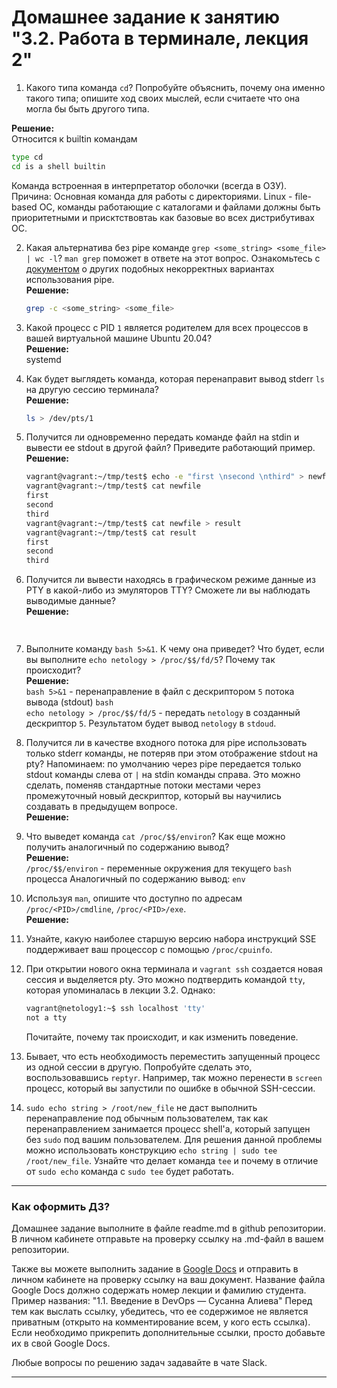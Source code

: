 # Домашнее задание к занятию "3.2. Работа в терминале, лекция 2"

1. Какого типа команда `cd`? Попробуйте объяснить, почему она именно такого типа; опишите ход своих мыслей, если считаете что она могла бы быть другого типа.  
   
**Решение:**  
   Относится к builtin командам 
   ``` bash
   type cd
   cd is a shell builtin
   ```
   Команда встроенная в интерпретатор оболочки (всегда в ОЗУ).
   Причина: Основная команда для работы с директориями. Linux - file-based ОС, команды работающие с каталогами и файлами должны быть приоритетными и присктствовтаь как базовые во всех дистрибутивах ОС.<br/>

2. Какая альтернатива без pipe команде `grep <some_string> <some_file> | wc -l`? `man grep` поможет в ответе на этот вопрос. Ознакомьтесь с [документом](http://www.smallo.ruhr.de/award.html) о других подобных некорректных вариантах использования pipe.  
   **Решение:**  
   ```bash
   grep -c <some_string> <some_file>
   ```  
   
3. Какой процесс с PID `1` является родителем для всех процессов в вашей виртуальной машине Ubuntu 20.04?   
   **Решение:**  
   systemd  
   
4. Как будет выглядеть команда, которая перенаправит вывод stderr `ls` на другую сессию терминала?  
   **Решение:**  
   ```bash
   ls > /dev/pts/1
   ```
5. Получится ли одновременно передать команде файл на stdin и вывести ее stdout в другой файл? Приведите работающий пример.  
    **Решение:**  
      ```bash
    vagrant@vagrant:~/tmp/test$ echo -e "first \nsecond \nthird" > newfile
    vagrant@vagrant:~/tmp/test$ cat newfile
    first
    second
    third
    vagrant@vagrant:~/tmp/test$ cat newfile > result
    vagrant@vagrant:~/tmp/test$ cat result
    first
    second
    third
    ```

6. Получится ли вывести находясь в графическом режиме данные из PTY в какой-либо из эмуляторов TTY? Сможете ли вы наблюдать выводимые данные?  
   **Решение:**  
   ```bash
    
    ```
7. Выполните команду `bash 5>&1`. К чему она приведет? Что будет, если вы выполните `echo netology > /proc/$$/fd/5`? Почему так происходит?  
   **Решение:**  
   `bash 5>&1` - перенаправление в файл с дескриптором `5` потока вывода (stdout) `bash`  
   `echo netology > /proc/$$/fd/5` - передать `netology` в созданный дескриптор `5`. Результатом будет вывод `netology` в `stdoud`.  
   
8. Получится ли в качестве входного потока для pipe использовать только stderr команды, не потеряв при этом отображение stdout на pty? Напоминаем: по умолчанию через pipe передается только stdout команды слева от `|` на stdin команды справа.
Это можно сделать, поменяв стандартные потоки местами через промежуточный новый дескриптор, который вы научились создавать в предыдущем вопросе.  
   **Решение:**  
   
9. Что выведет команда `cat /proc/$$/environ`? Как еще можно получить аналогичный по содержанию вывод?  
   **Решение:**  
   `/proc/$$/environ` - переменные окружения для текущего `bash` процесса
   Аналогичный по содержанию вывод: `env`  
   
1. Используя `man`, опишите что доступно по адресам `/proc/<PID>/cmdline`, `/proc/<PID>/exe`.  
   **Решение:**  
   
1. Узнайте, какую наиболее старшую версию набора инструкций SSE поддерживает ваш процессор с помощью `/proc/cpuinfo`.
1. При открытии нового окна терминала и `vagrant ssh` создается новая сессия и выделяется pty. Это можно подтвердить командой `tty`, которая упоминалась в лекции 3.2. Однако:

    ```bash
	vagrant@netology1:~$ ssh localhost 'tty'
	not a tty
    ```

	Почитайте, почему так происходит, и как изменить поведение.
1. Бывает, что есть необходимость переместить запущенный процесс из одной сессии в другую. Попробуйте сделать это, воспользовавшись `reptyr`. Например, так можно перенести в `screen` процесс, который вы запустили по ошибке в обычной SSH-сессии.
1. `sudo echo string > /root/new_file` не даст выполнить перенаправление под обычным пользователем, так как перенаправлением занимается процесс shell'а, который запущен без `sudo` под вашим пользователем. Для решения данной проблемы можно использовать конструкцию `echo string | sudo tee /root/new_file`. Узнайте что делает команда `tee` и почему в отличие от `sudo echo` команда с `sudo tee` будет работать.


 
 ---

### Как оформить ДЗ?

Домашнее задание выполните в файле readme.md в github репозитории. В личном кабинете отправьте на проверку ссылку на .md-файл в вашем репозитории.

Также вы можете выполнить задание в [Google Docs](https://docs.google.com/document/u/0/?tgif=d) и отправить в личном кабинете на проверку ссылку на ваш документ.
Название файла Google Docs должно содержать номер лекции и фамилию студента. Пример названия: "1.1. Введение в DevOps — Сусанна Алиева"
Перед тем как выслать ссылку, убедитесь, что ее содержимое не является приватным (открыто на комментирование всем, у кого есть ссылка). 
Если необходимо прикрепить дополнительные ссылки, просто добавьте их в свой Google Docs.

Любые вопросы по решению задач задавайте в чате Slack.

---
